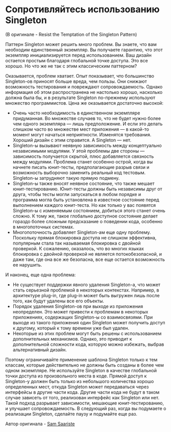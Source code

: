 # Сопротивляйтесь использованию Singleton
(В оригинале - Resist the Temptation of the Singleton Pattern)

Паттерн Singleton может решить много проблем. Вы знаете, что вам необходим единственный экземпляр. Вы получаете гарантию, что этот экземпляр инициализируется перед использованием. Ваш дизайн остается простым благодаря глобальной точке доступа. Это все хорошо. Но что же не так с этим классическим паттерном?

Оказывается, проблем хватает. Опыт показывает, что большинство Singleton-ов приносят больше вреда, чем пользы. Они снижают возможность тестирования и повреждают сопровождаемость. Однако информация об этом распространена не настолько хорошо, насколько должна была бы, и в результате Singleton по-прежнему используют множество программистов. Цена же оказывается достаточно высокой:

- Очень часто необходимость в единственном экземпляре придуманная. Во множестве случаев то, что не будет нужно более чем одного экземпляра — лишь предположение. И если это делать слишком часто во множестве мест приложения — в какой-то момент могут начаться неприятности. Изменятся требования. Хороший дизайн с этим справится. А Singleton — нет.
- Singleton-ы вызывают неявную зависимость между концептуально независимыми модулями. У этой проблемы две стороны — зависимость получается скрытой, плюс добавляется связность между модулями. Проблема станет особенно острой, когда вы начнете писать юнит-тесты, предполагающие разрыв связи и возможность выборочно заменить реальный код тестовым. Singleton-ы затрудняют такую прямую подмену.
- Singleton-ы также вносят неявное состояние, что также мешает юнит-тестированию. Юнит-тесты должны быть независимы друг от друга, чтобы тесты могли запускаться в любом порядке и программа могла быть установлена в известное состояние перед выполнением каждого юнит-теста. Но как только у вас появятся Singleton-ы с изменяемым состоянием, добиться этого станет очень сложно. К тому же, такое глобально доступное состояние делает гораздо более сложным предсказание о поведении кода, особенно в многопоточных системах.
- Многопоточность добавляет Singleton-ам еще одну проблему. Поскольку прямая блокировка доступа не слишком эффективна, популярным стала так называемая блокировка с двойной проверкой. К сожалению, оказалось, что во многих языках блокировка с двойной проверкой не является потокобезопасной, и даже там, где она все же безопасна, все еще остается возможность ее нарушить.

И наконец, еще одна проблема:

- Не существует поддержки явного удаления Singleton-а, что может стать серьезной проблемой в некоторых контекстах. Например, в архитектуре plug-in, где plug-in может быть выгружен лишь после того, как будут удалены все его объекты.
- Порядок удаления Singleton-ов при выходе из приложения неопределен. Это может привести к проблемам в некоторых приложениях, содержащих Singleton-ы со взаимосвязями. При выходе из такого приложения один Singleton может получить доступ к другому, который к тому времени уже был удален.
- Некоторые из этих проблем могут быть решены с использованием дополнительных механизмов. Однако, это приводит к дополнительной сложности кода, которую можно избежать, выбрав альтернативный дизайн.

Поэтому ограничивайте применение шаблона Singleton только к тем классам, которые действительно не должны быть созданы в более чем одном экземпляре. Не используйте Singleton в качестве глобальной точки доступа из произвольного места в коде. Прямой доступ к Singleton-у должен быть только из небольшого количества хорошо определенных мест, откуда Singleton может передаваться через интерфейсы в другие части кода. Другие части кода не будут в таком случае зависеть от того, реализован интерфейс как Singleton или нет. Такой подход разрывает зависимости, мешающие юнит-тестированию, и улучшает сопровождаемость.
В следующий раз, когда вы подумаете о реализации Singleton, сделайте паузу и подумайте еще раз.

Автор оригинала - [Sam Saariste](http://programmer.97things.oreilly.com/wiki/index.php/Sam_Saariste)